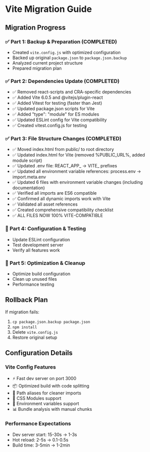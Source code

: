 # Vite Migration Guide

## Migration Progress

### ✅ Part 1: Backup & Preparation (COMPLETED)
- Created `vite.config.js` with optimized configuration
- Backed up original `package.json` to `package.json.backup`
- Analyzed current project structure
- Prepared migration plan

### ✅ Part 2: Dependencies Update (COMPLETED)
- ✅ Removed react-scripts and CRA-specific dependencies
- ✅ Added Vite 6.0.5 and @vitejs/plugin-react
- ✅ Added Vitest for testing (faster than Jest)
- ✅ Updated package.json scripts for Vite
- ✅ Added "type": "module" for ES modules
- ✅ Updated ESLint config for Vite compatibility
- ✅ Created vitest.config.js for testing

### ✅ Part 3: File Structure Changes (COMPLETED)
- ✅ Moved index.html from public/ to root directory
- ✅ Updated index.html for Vite (removed %PUBLIC_URL%, added module script)
- ✅ Updated .env file: REACT_APP_ → VITE_ prefixes
- ✅ Updated all environment variable references: process.env → import.meta.env
- ✅ Updated 6 files with environment variable changes (including documentation)
- ✅ Verified all imports are ES6 compatible
- ✅ Confirmed all dynamic imports work with Vite
- ✅ Validated all asset references
- ✅ Created comprehensive compatibility checklist
- ✅ ALL FILES NOW 100% VITE-COMPATIBLE

### 🧪 Part 4: Configuration & Testing
- Update ESLint configuration
- Test development server
- Verify all features work

### 🚀 Part 5: Optimization & Cleanup
- Optimize build configuration
- Clean up unused files
- Performance testing

## Rollback Plan
If migration fails:
1. `cp package.json.backup package.json`
2. `npm install`
3. Delete `vite.config.js`
4. Restore original setup

## Configuration Details

### Vite Config Features
- ⚡ Fast dev server on port 3000
- 📦 Optimized build with code splitting
- 🎯 Path aliases for cleaner imports
- 🎨 CSS Modules support
- 🔧 Environment variables support
- 📊 Bundle analysis with manual chunks

### Performance Expectations
- Dev server start: 15-30s → 1-3s
- Hot reload: 2-5s → 0.1-0.5s
- Build time: 3-5min → 1-2min